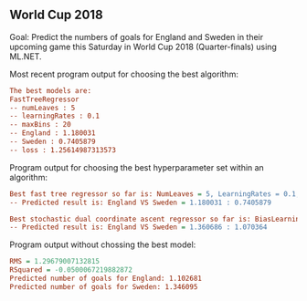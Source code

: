 ## World Cup 2018

Goal: Predict the numbers of goals for England and Sweden in their upcoming game this Saturday in World Cup 2018 (Quarter-finals) using ML.NET.

Most recent program output for choosing the best algorithm:
``` ini
The best models are:
FastTreeRegressor
-- numLeaves : 5
-- learningRates : 0.1
-- maxBins : 20
-- England : 1.180031
-- Sweden : 0.7405879
-- loss : 1.25614987313573
```
Program output for choosing the best hyperparameter set within an algorithm:
``` ini
Best fast tree regressor so far is: NumLeaves = 5, LearningRates = 0.1, MaxBins = 20, with loss (RMS) 1.25614987313573
-- Predicted result is: England VS Sweden = 1.180031 : 0.7405879

Best stochastic dual coordinate ascent regressor so far is: BiasLearningRate = 0.01, L1Threshold = 10, L2Const = 0.001, with loss (RMS) 1.27173625236532
-- Predicted result is: England VS Sweden = 1.360686 : 1.070364
```

Program output without chossing the best model:
``` ini
RMS = 1.29679007132815
RSquared = -0.0500067219882872
Predicted number of goals for England: 1.102681
Predicted number of goals for Sweden: 1.346095
```
